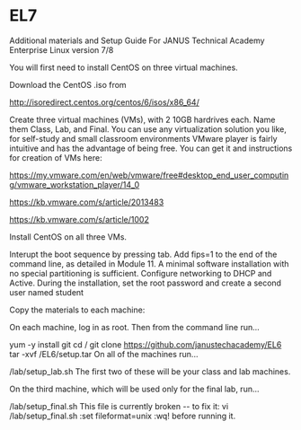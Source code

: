 # EL7
Additional materials and Setup Guide For JANUS Technical Academy Enterprise Linux version 7/8

You will first need to install CentOS on three virtual machines.

Download the CentOS .iso from

http://isoredirect.centos.org/centos/6/isos/x86_64/

Create three virtual machines (VMs), with 2 10GB hardrives each. Name them Class, Lab, and Final.
You can use any virtualization solution you like, for self-study and small classroom environments VMware player is fairly intuitive and has the advantage of being free. You can get it and instructions for creation of VMs here:

https://my.vmware.com/en/web/vmware/free#desktop_end_user_computing/vmware_workstation_player/14_0

https://kb.vmware.com/s/article/2013483

https://kb.vmware.com/s/article/1002

Install CentOS on all three VMs.

Interupt the boot sequence by pressing tab. Add fips=1 to the end of the command line, as detailed in Module 11. A minimal software installation with no special partitioning is sufficient.
Configure networking to DHCP and Active. During the installation, set the root password and create a second user named student

Copy the materials to each machine:

On each machine, log in as root. Then from the command line run...

yum -y install git
cd /
git clone https://github.com/janustechacademy/EL6
tar -xvf /EL6/setup.tar
On all of the machines run...

/lab/setup_lab.sh
The first two of these will be your class and lab machines.

On the third machine, which will be used only for the final lab, run...

/lab/setup_final.sh
This file is currently broken -- to fix it: vi /lab/setup_final.sh :set fileformat=unix :wq! before running it.
